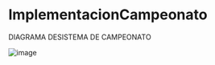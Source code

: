 # ImplementacionCampeonato

DIAGRAMA DESISTEMA DE CAMPEONATO

![image](https://github.com/user-attachments/assets/a4f40995-9865-4800-8aa6-055f63f833eb)
